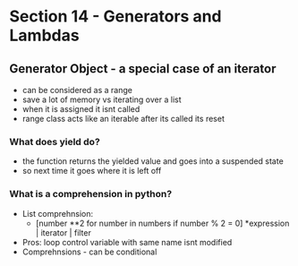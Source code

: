 # Section 14 - Generators and Lambdas

## Generator Object - a special case of an iterator
* can be considered as a range
* save a lot of memory vs iterating over a list 
* when it is assigned it isnt called
* range class acts like an iterable after its called its reset 

### What does yield do? 
* the function returns the yielded value and goes into a suspended state 
* so next time it goes where it is left off


### What is a comprehension in python?
* List comprehnsion:
	* [number **2 for number in numbers if number % 2 = 0]
		*expression | iterator | filter
* Pros: loop control variable with same name isnt modified 
* Comprehnsions - can be conditional



